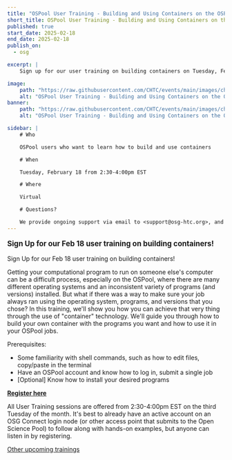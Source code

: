 ```yaml
---
title: "OSPool User Training - Building and Using Containers on the OSPool"
short_title: OSPool User Training - Building and Using Containers on the OSPool
published: true
start_date: 2025-02-18
end_date: 2025-02-18
publish_on:
  - osg

excerpt: |
    Sign up for our user training on building containers on Tuesday, February 18!

image:
    path: "https://raw.githubusercontent.com/CHTC/events/main/images/christina-koch-chtc-featured.jpg"
    alt: "OSPool User Training - Building and Using Containers on the OSPool"
banner:
    path: "https://raw.githubusercontent.com/CHTC/events/main/images/christina-koch-chtc-featured.jpg"
    alt: "OSPool User Training - Building and Using Containers on the OSPool Banner"

sidebar: |
    # Who

    OSPool users who want to learn how to build and use containers

    # When

    Tuesday, February 18 from 2:30-4:00pm EST

    # Where

    Virtual

    # Questions?

    We provide ongoing support via email to <support@osg-htc.org>, and it’s never a bad idea to start by sending questions or issues via email. You can typically expect a first response within a few business hours.
---
```


<p style="font-size: larger; font-weight: bold;">Sign Up for our Feb 18 user training on building containers!</p>

Sign Up for our Feb 18 user training on building containers!

Getting your computational program to run on someone else's computer can be a difficult process, especially on the OSPool, where there are many different operating systems and an inconsistent variety of programs (and versions) installed. But what if there was a way to make sure your job always ran using the operating system, programs, and versions that you chose? In this training, we'll show you how you can achieve that very thing through the use of "container" technology. We'll guide you through how to build your own container with the programs you want and how to use it in your OSPool jobs.

Prerequisites: 
* Some familiarity with shell commands, such as how to edit files, copy/paste in the terminal
* Have an OSPool account and know how to log in, submit a single job
* [Optional] Know how to install your desired programs


**[Register here](https://osgfacilitation.setmore.com/#classes)**

All User Training sessions are offered from 2:30-4:00pm EST on the third Tuesday of the month. It's best to already have an active account on an OSG Connect login node (or other access point that submits to the Open Science Pool) to follow along with hands-on examples, but anyone can listen in by registering.

[Other upcoming trainings](https://portal.osg-htc.org/documentation/support_and_training/training/osgusertraining/)
